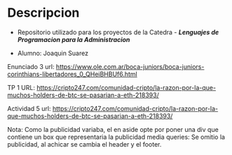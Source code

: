 # Descripcion

- Repositorio utilizado para los proyectos de la Catedra - ***Lenguajes de Programacion para la Administracion***

- Alumno: Joaquin Suarez

Enunciado 3 url: https://www.ole.com.ar/boca-juniors/boca-juniors-corinthians-libertadores_0_QHeiBHBUf6.html

TP 1 URL: https://cripto247.com/comunidad-cripto/la-razon-por-la-que-muchos-holders-de-btc-se-pasarian-a-eth-218393/

Actividad 5 url: https://cripto247.com/comunidad-cripto/la-razon-por-la-que-muchos-holders-de-btc-se-pasarian-a-eth-218393/

Nota: Como la publicidad variaba, el en aside opte por poner una div que contiene un box que representaria la publicidad
media queries: Se omitio la publicidad, al achicar se cambia el header y el footer.